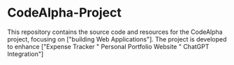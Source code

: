 # CodeAlpha-Project
This repository contains the source code and resources for the CodeAlpha project, focusing on ["building Web Applications"]. The project is developed to enhance ["Expense Tracker " Personal Portfolio Website  " ChatGPT Integration"]

